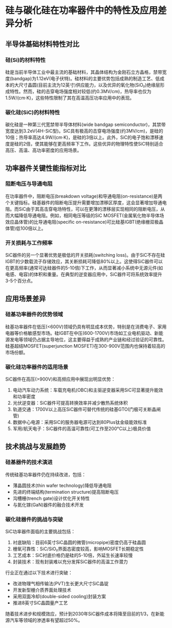 # 硅与碳化硅在功率器件中的特性及应用差异分析

## 半导体基础材料特性对比

### 硅(Si)的材料特性
硅是当前半导体工业中最主流的基础材料，其晶体结构为金刚石立方晶格，禁带宽度(bandgap)为1.12eV(电子伏特)。硅材料的主要优势包括成熟的制造工艺、低成本的大尺寸晶圆(目前主流为12英寸)供应能力，以及优异的氧化物(SiO₂)绝缘层形成特性。然而，硅的击穿电场强度相对较低(约0.3MV/cm)，热导率也仅为1.5W/(cm·K)，这些特性限制了其在高温高压功率应用中的表现。

### 碳化硅(SiC)的材料特性
碳化硅是一种第三代宽禁带半导体材料(wide bandgap semiconductor)，其禁带宽度达到3.2eV(4H-SiC型)。SiC具有极高的击穿电场强度(约3MV/cm)，是硅的10倍；热导率高达4.9W/(cm·K)，是硅的3倍以上。此外，SiC的电子饱和漂移速度是硅的2倍，使其能够在更高频率下工作。这些优异的物理特性使SiC特别适合高压、高温、高功率密度的应用场景。

## 功率器件关键性能指标对比

### 阻断电压与导通电阻
在功率器件中，阻断电压(breakdown voltage)和导通电阻(on-resistance)是两个关键指标。硅基器件的阻断电压提升需要增加漂移区厚度，这会显著增加导通电阻。而SiC由于其高击穿电场特性，可以在更薄的漂移层实现相同的阻断电压，从而大幅降低导通电阻。例如，相同电压等级的SiC MOSFET(金属氧化物半导体场效应晶体管)的比导通电阻(specific on-resistance)可比硅基IGBT(绝缘栅双极晶体管)低100倍以上。

### 开关损耗与工作频率
SiC器件的另一个显著优势是极低的开关损耗(switching loss)。由于SiC不存在硅IGBT的少数载流子存储效应，其关断损耗可降低80%以上。这使得SiC器件可以在更高频率(通常可达硅器件的5-10倍)下工作，从而显著减小系统中无源元件(如电感、电容)的体积和重量。在典型的逆变器应用中，SiC器件可将系统效率提升3-5个百分点。

## 应用场景差异

### 硅基功率器件的优势领域
硅基功率器件在低压(<600V)领域仍具有明显成本优势，特别是在消费电子、家用电器等价格敏感型市场。硅IGBT在中压(600-1700V)市场如工业电机驱动、新能源发电等领域仍占据主导地位，这主要得益于成熟的产业链和经过验证的可靠性。硅基超结MOSFET(superjunction MOSFET)在300-900V范围内也保持着较高的市场份额。

### 碳化硅功率器件的适用场景
SiC器件在高压(>900V)和高频应用中展现出明显优势：
1. 电动汽车动力系统：车载充电机(OBC)和主驱逆变器采用SiC可显著提升能效和功率密度
2. 光伏逆变器：SiC器件可提高转换效率并减少散热系统体积
3. 轨道交通：1700V以上高压SiC器件可替代传统的硅基GTO(门极可关断晶闸管)
4. 数据中心电源：采用SiC的服务器电源可达到80Plus钛金级能效标准
5. 军用/航天电子：SiC器件的高温可靠性(可工作至200°C以上)极具价值

## 技术挑战与发展趋势

### 硅基器件的技术演进
传统硅基功率器件仍在持续改进，包括：
- 薄晶圆技术(thin wafer technology)降低导通电阻
- 先进的终端结构(termination structure)提高阻断电压
- 沟槽栅(trench gate)设计优化开关特性
- 与氮化镓(GaN)器件的融合技术开发

### 碳化硅器件的挑战与突破
SiC功率器件面临的主要挑战包括：
1. 衬底缺陷：目前6英寸SiC晶圆的微管(micropipe)密度仍高于硅晶圆
2. 栅氧可靠性：SiC/SiO₂界面态密度较高，影响MOSFET长期稳定性
3. 工艺成本：SiC衬底价格仍是硅的5-10倍，外延生长速率较慢
4. 封装技术：现有封装难以充分发挥SiC器件的高温工作潜力

行业正在通过以下技术进行突破：
- 改进物理气相传输法(PVT)生长更大尺寸SiC晶锭
- 开发新型栅介质界面处理技术
- 采用双面冷却(double-sided cooling)封装方案
- 推进8英寸SiC晶圆量产工艺

随着技术进步和规模效应，预计到2030年SiC器件成本将降至目前的1/3，在新能源汽车等领域的渗透率有望超过50%。